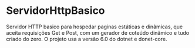 # ServidorHttpBasico
Servidor HTTP basico para hospedar paginas estáticas e dinâmicas, que aceita requisições Get e Post, com um gerador de coteúdo dinâmico e tudo criado do zero. O projeto usa a versão 6.0 do dotnet e donet-core. 
